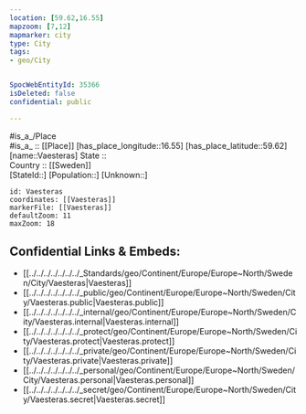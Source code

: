 ```yaml
---
location: [59.62,16.55] 
mapzoom: [7,12] 
mapmarker: city 
type: City
tags:
- geo/City


SpocWebEntityId: 35366
isDeleted: false
confidential: public

---
```

#is_a_/Place  
#is_a_ :: [[Place]] 
[has_place_longitude::16.55] 
[has_place_latitude::59.62] 
[name::Vaesteras] 
State ::  
Country :: [[Sweden]]  
[StateId::] 
[Population::] 
[Unknown::] 


```leaflet
id: Vaesteras
coordinates: [[Vaesteras]] 
markerFile: [[Vaesteras]] 
defaultZoom: 11 
maxZoom: 18
```


## Confidential Links & Embeds: 
- [[../../../../../../../_Standards/geo/Continent/Europe/Europe~North/Sweden/City/Vaesteras|Vaesteras]] 
- [[../../../../../../../_public/geo/Continent/Europe/Europe~North/Sweden/City/Vaesteras.public|Vaesteras.public]] 
- [[../../../../../../../_internal/geo/Continent/Europe/Europe~North/Sweden/City/Vaesteras.internal|Vaesteras.internal]] 
- [[../../../../../../../_protect/geo/Continent/Europe/Europe~North/Sweden/City/Vaesteras.protect|Vaesteras.protect]] 
- [[../../../../../../../_private/geo/Continent/Europe/Europe~North/Sweden/City/Vaesteras.private|Vaesteras.private]] 
- [[../../../../../../../_personal/geo/Continent/Europe/Europe~North/Sweden/City/Vaesteras.personal|Vaesteras.personal]] 
- [[../../../../../../../_secret/geo/Continent/Europe/Europe~North/Sweden/City/Vaesteras.secret|Vaesteras.secret]] 
